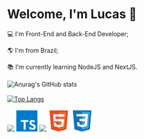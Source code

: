 # Welcome, I'm Lucas 👋

💻 I'm Front-End and Back-End Developer; <br/>

🌎 I'm from Brazil; <br/>

📚 I'm currently learning NodeJS and NextJS.
<br/>
<br/>
![Anurag's GitHub stats](https://github-readme-stats.vercel.app/api?username=luks360&show_icons=true&theme=midnight-purple)
<br/>
<br/>
[![Top Langs](https://github-readme-stats.vercel.app/api/top-langs/?username=luks360&layout=compact&theme=midnight-purple)](https://github.com/anuraghazra/github-readme-stats)
<br/>
<br/>
<img src="https://upload.wikimedia.org/wikipedia/commons/thumb/9/99/Unofficial_JavaScript_logo_2.svg/1200px-Unofficial_JavaScript_logo_2.svg.png" width="50px"> <img src="https://raw.githubusercontent.com/devicons/devicon/master/icons/typescript/typescript-plain.svg" width="50px"> <img src="https://ui-lib.com/blog/wp-content/uploads/2021/12/nextjs-boilerplate-logo.png" width="50px"> <img src="https://raw.githubusercontent.com/devicons/devicon/master/icons/html5/html5-original.svg" width="50px"> <img src="https://raw.githubusercontent.com/devicons/devicon/master/icons/css3/css3-original.svg" width="50px">
